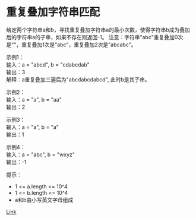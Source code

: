 <h1>重复叠加字符串匹配</h1>

给定两个字符串a和b，寻找重复叠加字符串a的最小次数，使得字符串b成为叠加后的字符串a的子串，如果不存在则返回-1。
注意：字符串"abc"重复叠加0次是""，重复叠加1次是"abc"，重复叠加2次是"abcabc"。</br>

示例1：</br>
输入：a = "abcd", b = "cdabcdab"</br>
输出：3</br>
解释：a重复叠加三遍后为"abcdabcdabcd", 此时b是其子串。</br>

示例2：</br>
输入：a = "a", b = "aa"</br>
输出：2</br>

示例3：</br>
输入：a = "a", b = "a"</br>
输出：1</br>

示例4：</br>
输入：a = "abc", b = "wxyz"</br>
输出：-1</br>

提示：
- 1 <= a.length <= 10^4
- 1 <= b.length <= 10^4
- a和b由小写英文字母组成

[Link](https://leetcode-cn.com/problems/repeated-string-match/)